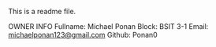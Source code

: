 This is a readme file.

OWNER INFO
    Fullname: Michael Ponan
    Block: BSIT 3-1
    Email: michaelponan123@gmail.com
    Github: Ponan0
